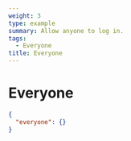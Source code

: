 ```yaml
---
weight: 3
type: example
summary: Allow anyone to log in.
tags:
  - Everyone
title: Everyone
---
```


# Everyone

```json
{
  "everyone": {}
}
```